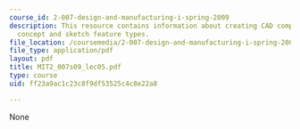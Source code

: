 ```yaml
---
course_id: 2-007-design-and-manufacturing-i-spring-2009
description: This resource contains information about creating CAD components 2, key
  concept and sketch feature types.
file_location: /coursemedia/2-007-design-and-manufacturing-i-spring-2009/ff23a9ac1c23c8f9df53525c4c8e22a8_MIT2_007s09_lec05.pdf
file_type: application/pdf
layout: pdf
title: MIT2_007s09_lec05.pdf
type: course
uid: ff23a9ac1c23c8f9df53525c4c8e22a8

---
```

None